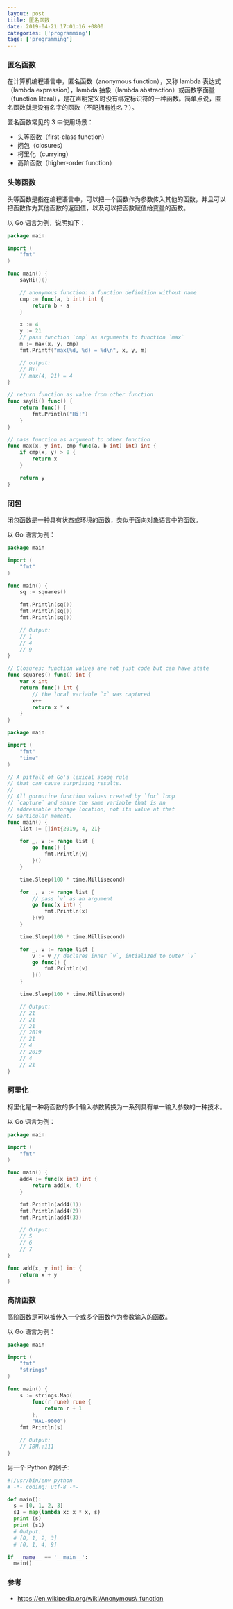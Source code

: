 ```yaml
---
layout: post
title: 匿名函数
date: 2019-04-21 17:01:16 +0800
categories: ['programming']
tags: ['programming']
---
```


### 匿名函数

在计算机编程语言中，匿名函数（anonymous function），又称 lambda 表达式（lambda expression），lambda 抽象（lambda abstraction）或函数字面量（function literal），是在声明定义时没有绑定标识符的一种函数。简单点说，匿名函数就是没有名字的函数（不配拥有姓名？）。

匿名函数常见的 3 中使用场景：

- 头等函数（first-class function）
- 闭包（closures）
- 柯里化（currying）
- 高阶函数（higher-order function）

### 头等函数

头等函数是指在编程语言中，可以把一个函数作为参数传入其他的函数，并且可以把函数作为其他函数的返回值，以及可以把函数赋值给变量的函数。

以 Go 语言为例，说明如下：

```go
package main

import (
    "fmt"
)

func main() {
    sayHi()()

    // anonymous function: a function definition without name
    cmp := func(a, b int) int {
        return b - a
    }

    x := 4
    y := 21
    // pass function `cmp` as arguments to function `max`
    m := max(x, y, cmp)
    fmt.Printf("max(%d, %d) = %d\n", x, y, m)

    // output:
    // Hi!
    // max(4, 21) = 4
}

// return function as value from other function
func sayHi() func() {
    return func() {
        fmt.Println("Hi!")
    }
}

// pass function as argument to other function
func max(x, y int, cmp func(a, b int) int) int {
    if cmp(x, y) > 0 {
        return x
    }

    return y
}
```

### 闭包

闭包函数是一种具有状态或环境的函数，类似于面向对象语言中的函数。

以 Go 语言为例：

```go
package main

import (
    "fmt"
)

func main() {
    sq := squares()

    fmt.Println(sq())
    fmt.Println(sq())
    fmt.Println(sq())

    // Output:
    // 1
    // 4
    // 9
}

// Closures: function values are not just code but can have state
func squares() func() int {
    var x int
    return func() int {
        // the local variable `x` was captured
        x++
        return x * x
    }
}
```

```go
package main

import (
    "fmt"
    "time"
)

// A pitfall of Go's lexical scope rule
// that can cause surprising results.
//
// All goroutine function values created by `for` loop 
// `capture` and share the same variable that is an 
// addressable storage location, not its value at that 
// particular moment. 
func main() {
    list := []int{2019, 4, 21}

    for _, v := range list {
        go func() {
            fmt.Println(v)
        }()
    }

    time.Sleep(100 * time.Millisecond)

    for _, v := range list {
        // pass `v` as an argument
        go func(x int) {
            fmt.Println(x)
        }(v)
    }

    time.Sleep(100 * time.Millisecond)

    for _, v := range list {
        v := v // declares inner `v`, intialized to outer `v`
        go func() {
            fmt.Println(v)
        }()
    }

    time.Sleep(100 * time.Millisecond)

    // Output:
    // 21
    // 21
    // 21
    // 2019
    // 21
    // 4
    // 2019
    // 4
    // 21
}
```

### 柯里化

柯里化是一种将函数的多个输入参数转换为一系列具有单一输入参数的一种技术。

以 Go 语言为例：

```go
package main

import (
    "fmt"
)

func main() {
    add4 := func(x int) int {
        return add(x, 4)
    }

    fmt.Println(add4(1))
    fmt.Println(add4(2))
    fmt.Println(add4(3))

    // Output:
    // 5
    // 6
    // 7
}

func add(x, y int) int {
    return x + y
}
```

### 高阶函数

高阶函数是可以被传入一个或多个函数作为参数输入的函数。

以 Go 语言为例：

```go
package main

import (
    "fmt"
    "strings"
)

func main() {
    s := strings.Map(
        func(r rune) rune {
            return r + 1
        },
        "HAL-9000")
    fmt.Println(s)

    // Output:
    // IBM.:111
}
```

另一个 Python 的例子:

```py
#!/usr/bin/env python
# -*- coding: utf-8 -*-

def main():
  s = [0, 1, 2, 3]
  s1 = map(lambda x: x * x, s)
  print (s)
  print (s1)
  # Output:
  # [0, 1, 2, 3]
  # [0, 1, 4, 9]

if __name__ == '__main__':
  main()
```

### 参考

- https://en.wikipedia.org/wiki/Anonymous\_function
